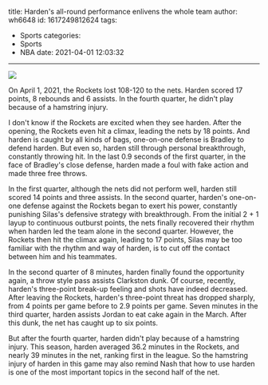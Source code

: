 title: Harden's all-round performance enlivens the whole team
author: wh6648
id: 1617249812624
tags: 
- Sports
categories: 
- Sports
- NBA
date: 2021-04-01 12:03:32
---
![](https://p7.itc.cn/images01/20210401/170a7d8c92f741218ccf90861ee1767e.jpeg)


On April 1, 2021, the Rockets lost 108-120 to the nets. Harden scored 17 points, 8 rebounds and 6 assists. In the fourth quarter, he didn't play because of a hamstring injury.

I don't know if the Rockets are excited when they see harden. After the opening, the Rockets even hit a climax, leading the nets by 18 points. And harden is caught by all kinds of bags, one-on-one defense is Bradley to defend harden. But even so, harden still through personal breakthrough, constantly throwing hit. In the last 0.9 seconds of the first quarter, in the face of Bradley's close defense, harden made a foul with fake action and made three free throws.

In the first quarter, although the nets did not perform well, harden still scored 14 points and three assists. In the second quarter, harden's one-on-one defense against the Rockets began to exert his power, constantly punishing Silas's defensive strategy with breakthrough. From the initial 2 + 1 layup to continuous outburst points, the nets finally recovered their rhythm when harden led the team alone in the second quarter. However, the Rockets then hit the climax again, leading to 17 points, Silas may be too familiar with the rhythm and way of harden, is to cut off the contact between him and his teammates.

In the second quarter of 8 minutes, harden finally found the opportunity again, a throw style pass assists Clarkston dunk. Of course, recently, harden's three-point break-up feeling and shots have indeed decreased. After leaving the Rockets, harden's three-point threat has dropped sharply, from 4 points per game before to 2.9 points per game. Seven minutes in the third quarter, harden assists Jordan to eat cake again in the March. After this dunk, the net has caught up to six points.

But after the fourth quarter, harden didn't play because of a hamstring injury. This season, harden averaged 36.2 minutes in the Rockets, and nearly 39 minutes in the net, ranking first in the league. So the hamstring injury of harden in this game may also remind Nash that how to use harden is one of the most important topics in the second half of the net.

